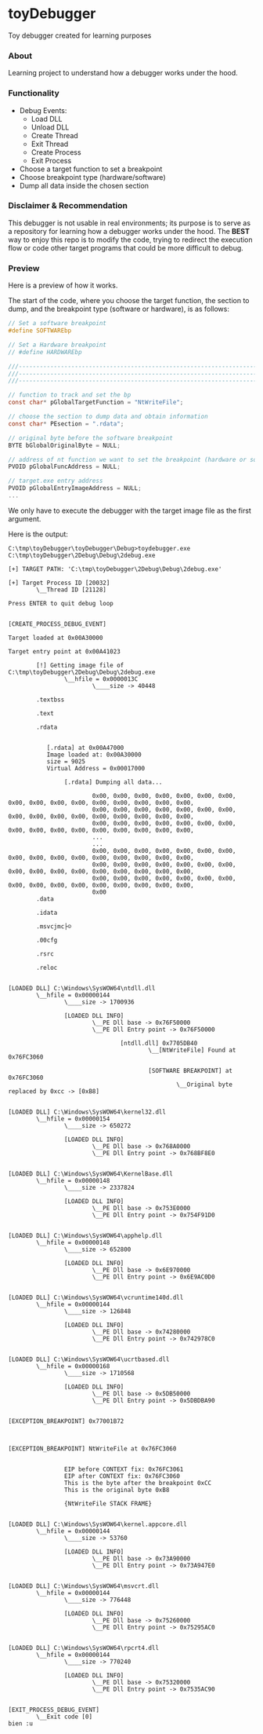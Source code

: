 # toyDebugger
Toy debugger created for learning purposes

### About
Learning project to understand how a debugger works under the hood.

### Functionality
- Debug Events:
  - Load DLL
  - Unload DLL
  - Create Thread
  - Exit Thread
  - Create Process
  - Exit Process
- Choose a target function to set a breakpoint 
- Choose breakpoint type (hardware/software)
- Dump all data inside the chosen section

### Disclaimer & Recommendation
This debugger is not usable in real environments; its purpose is to serve as a repository for learning how a debugger works under the hood. The **BEST** way to enjoy this repo is to modify the code, trying to redirect the execution flow or code other target programs that could be more difficult to debug.

### Preview
Here is a preview of how it works.

The start of the code, where you choose the target function, the section to dump, and the breakpoint type (software or hardware), is as follows:
````c
// Set a software breakpoint
#define SOFTWAREbp

// Set a Hardware breakpoint
// #define HARDWAREbp

///----------------------------------------------------------------------------------------------------------------------------------------------------------
///----------------------------------------------------------------------------------------------------------------------------------------------------------
///----------------------------------------------------------------------------------------------------------------------------------------------------------

// function to track and set the bp
const char* pGlobalTargetFunction = "NtWriteFile";

// choose the section to dump data and obtain information
const char* PEsection = ".rdata";

// original byte before the software breakpoint
BYTE bGlobalOriginalByte = NULL;

// address of nt function we want to set the breakpoint (hardware or software)
PVOID pGlobalFuncAddress = NULL;

// target.exe entry address
PVOID pGlobalEntryImageAddress = NULL;
...
````

We only have to execute the debugger with the target image file as the first argument.

Here is the output:
````
C:\tmp\toyDebugger\toyDebugger\Debug>toydebugger.exe C:\tmp\toyDebugger\2Debug\Debug\2debug.exe

[+] TARGET PATH: 'C:\tmp\toyDebugger\2Debug\Debug\2debug.exe'

[+] Target Process ID [20032]
        \__Thread ID [21128]

Press ENTER to quit debug loop


[CREATE_PROCESS_DEBUG_EVENT]

Target loaded at 0x00A30000

Target entry point at 0x00A41023

        [!] Getting image file of C:\tmp\toyDebugger\2Debug\Debug\2debug.exe
                \__hfile = 0x0000013C
                        \____size -> 40448

        .textbss

        .text

        .rdata


           [.rdata] at 0x00A47000
           Image loaded at: 0x00A30000
           size = 9025
           Virtual Address = 0x00017000

                [.rdata] Dumping all data...

                        0x00, 0x00, 0x00, 0x00, 0x00, 0x00, 0x00, 0x00, 0x00, 0x00, 0x00, 0x00, 0x00, 0x00, 0x00, 0x00,
                        0x00, 0x00, 0x00, 0x00, 0x00, 0x00, 0x00, 0x00, 0x00, 0x00, 0x00, 0x00, 0x00, 0x00, 0x00, 0x00,
                        0x00, 0x00, 0x00, 0x00, 0x00, 0x00, 0x00, 0x00, 0x00, 0x00, 0x00, 0x00, 0x00, 0x00, 0x00, 0x00,
                        ...
                        ...
                        0x00, 0x00, 0x00, 0x00, 0x00, 0x00, 0x00, 0x00, 0x00, 0x00, 0x00, 0x00, 0x00, 0x00, 0x00, 0x00,
                        0x00, 0x00, 0x00, 0x00, 0x00, 0x00, 0x00, 0x00, 0x00, 0x00, 0x00, 0x00, 0x00, 0x00, 0x00, 0x00,
                        0x00, 0x00, 0x00, 0x00, 0x00, 0x00, 0x00, 0x00, 0x00, 0x00, 0x00, 0x00, 0x00, 0x00, 0x00, 0x00,
                        0x00
        .data

        .idata

        .msvcjmc├☺

        .00cfg

        .rsrc

        .reloc


[LOADED DLL] C:\Windows\SysWOW64\ntdll.dll
        \__hfile = 0x00000144
                \____size -> 1700936

                [LOADED DLL INFO]
                        \__PE Dll base -> 0x76F50000
                        \__PE Dll Entry point -> 0x76F50000

                                [ntdll.dll] 0x7705DB40
                                        \__[NtWriteFile] Found at 0x76FC3060

                                        [SOFTWARE BREAKPOINT] at 0x76FC3060
                                                \__Original byte replaced by 0xcc -> [0xB8]


[LOADED DLL] C:\Windows\SysWOW64\kernel32.dll
        \__hfile = 0x00000154
                \____size -> 650272

                [LOADED DLL INFO]
                        \__PE Dll base -> 0x768A0000
                        \__PE Dll Entry point -> 0x768BF8E0


[LOADED DLL] C:\Windows\SysWOW64\KernelBase.dll
        \__hfile = 0x00000148
                \____size -> 2337824

                [LOADED DLL INFO]
                        \__PE Dll base -> 0x753E0000
                        \__PE Dll Entry point -> 0x754F91D0


[LOADED DLL] C:\Windows\SysWOW64\apphelp.dll
        \__hfile = 0x00000148
                \____size -> 652800

                [LOADED DLL INFO]
                        \__PE Dll base -> 0x6E970000
                        \__PE Dll Entry point -> 0x6E9AC0D0


[LOADED DLL] C:\Windows\SysWOW64\vcruntime140d.dll
        \__hfile = 0x00000144
                \____size -> 126848

                [LOADED DLL INFO]
                        \__PE Dll base -> 0x74280000
                        \__PE Dll Entry point -> 0x742978C0


[LOADED DLL] C:\Windows\SysWOW64\ucrtbased.dll
        \__hfile = 0x00000168
                \____size -> 1710568

                [LOADED DLL INFO]
                        \__PE Dll base -> 0x5DB50000
                        \__PE Dll Entry point -> 0x5DBDBA90


[EXCEPTION_BREAKPOINT] 0x77001B72



[EXCEPTION_BREAKPOINT] NtWriteFile at 0x76FC3060


                EIP before CONTEXT fix: 0x76FC3061
                EIP after CONTEXT fix: 0x76FC3060
                This is the byte after the breakpoint 0xCC
                This is the original byte 0xB8

                {NtWriteFile STACK FRAME}


[LOADED DLL] C:\Windows\SysWOW64\kernel.appcore.dll
        \__hfile = 0x00000144
                \____size -> 53760

                [LOADED DLL INFO]
                        \__PE Dll base -> 0x73A90000
                        \__PE Dll Entry point -> 0x73A947E0


[LOADED DLL] C:\Windows\SysWOW64\msvcrt.dll
        \__hfile = 0x00000144
                \____size -> 776448

                [LOADED DLL INFO]
                        \__PE Dll base -> 0x75260000
                        \__PE Dll Entry point -> 0x75295AC0


[LOADED DLL] C:\Windows\SysWOW64\rpcrt4.dll
        \__hfile = 0x00000144
                \____size -> 770240

                [LOADED DLL INFO]
                        \__PE Dll base -> 0x75320000
                        \__PE Dll Entry point -> 0x7535AC90


[EXIT_PROCESS_DEBUG_EVENT]
        \__Exit code [0]
bien :u
````
